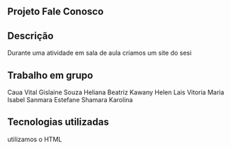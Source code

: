 ## Projeto Fale Conosco

## Descrição
Durante uma atividade em sala de aula criamos um site do sesi

## Trabalho em grupo 

Caua Vital
Gislaine Souza
Heliana Beatriz
Kawany Helen 
Lais Vitoria
Maria Isabel
Sanmara Estefane
Shamara Karolina

## Tecnologias utilizadas

utilizamos o HTML
